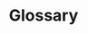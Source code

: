 ---
id: glossary
title: Glossary
sidebar_label: Glossary
custom_edit_url: https://github.com/microsoft/fast-dna/edit/master/sites/website/src/docs/resources/glossary.md
---
